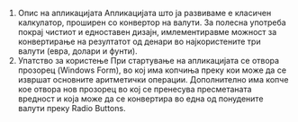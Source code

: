 1.	Опис на апликацијата
Апликацијата што ја развиваме е класичен калкулатор, проширен со конвертор на валути.
За полесна употреба покрај чистиот и едноставен дизајн, имлементиравме можност за конвертирање на резултатот од денари во најкористените три валути (евра, долари и фунти).
2.	Упатство за користење
При стартување на апликацијата се отвора прозорец (Windows Form), во кој има копчиња преку кои може да се извршат основните аритметички операции. Дополнително има копче кое отвора нов прозорец во кој се пренесува пресметаната вредност и која може да се конвертира во една од понудените валути преку Radio Buttons. 
 
